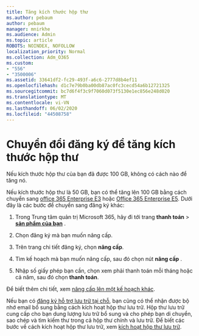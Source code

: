 ```yaml
---
title: Tăng kích thước hộp thư
ms.author: pebaum
author: pebaum
manager: mnirkhe
ms.audience: Admin
ms.topic: article
ROBOTS: NOINDEX, NOFOLLOW
localization_priority: Normal
ms.collection: Adm_O365
ms.custom:
- "556"
- "3500006"
ms.assetid: 33641df2-fc29-493f-a6c6-2777d8b4ef11
ms.openlocfilehash: d1c7e79b0ba00db87ac0fc3cecd54a6b12721325
ms.sourcegitcommit: bc7d6f4f3c9f7060d073f5130e1ec856e248d020
ms.translationtype: MT
ms.contentlocale: vi-VN
ms.lasthandoff: 06/02/2020
ms.locfileid: "44508758"
---
```

# <a name="switch-subscriptions-to-increase-mailbox-size"></a>Chuyển đổi đăng ký để tăng kích thước hộp thư

Nếu kích thước hộp thư của bạn đã được 100 GB, không có cách nào để tăng nó.
  
Nếu kích thước hộp thư là 50 GB, bạn có thể tăng lên 100 GB bằng cách chuyển sang [office 365 Enterprise E3](https://products.office.com/business/office-365-enterprise-e3-business-software) hoặc [Office 365 Enterprise E5](https://products.office.com/business/office-365-enterprise-e5-business-software). Dưới đây là các bước để chuyển sang đăng ký khác:
  
1. Trong Trung tâm quản trị Microsoft 365, hãy đi tới trang **thanh toán** \> **[sản phẩm của bạn](https://go.microsoft.com/fwlink/p/?linkid=842054)** .

2. Chọn đăng ký mà bạn muốn nâng cấp.

3. Trên trang chi tiết đăng ký, chọn **nâng cấp**.

4. Tìm kế hoạch mà bạn muốn nâng cấp, sau đó chọn nút **nâng cấp** .

5. Nhập số giấy phép bạn cần, chọn xem phải thanh toán mỗi tháng hoặc cả năm, sau đó chọn **thanh toán**.

Để biết thêm chi tiết, xem [nâng cấp lên một kế hoạch khác](https://docs.microsoft.com/microsoft-365/commerce/subscriptions/upgrade-to-different-plan).

Nếu bạn có [đăng ký hỗ trợ lưu trữ tại chỗ](https://docs.microsoft.com/office365/servicedescriptions/exchange-online-archiving-service-description/exchange-online-archiving-service-description), bạn cũng có thể nhận được bộ nhớ email bổ sung bằng cách kích hoạt hộp thư lưu trữ. Hộp thư lưu trữ cung cấp cho bạn dung lượng lưu trữ bổ sung và cho phép bạn di chuyển, sao chép và tìm kiếm thư trong cả hộp thư chính và lưu trữ. Để biết các bước về cách kích hoạt hộp thư lưu trữ, xem [kích hoạt hộp thư lưu trữ](https://docs.microsoft.com/microsoft-365/compliance/enable-archive-mailboxes).